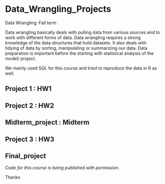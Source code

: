 # Data_Wrangling_Projects

Data Wrangling: Fall term

Data wrangling basically deals with pulling data from various sources and to work with different forms of data. Data wrangling requires a strong knowledge of the data structures that hold datasets. It also deals with tidying of data by sorting, manipulating or summarizing our data.
Data preparation is important before the starting with statistical analysis of the model/ project.

We mainly used SQL for this course and tried to reproduce the data in R as well.

## Project 1 : HW1

## Project 2 : HW2

## Midterm_project : Midterm

## Project 3 : HW3

## Final_project

*Code for this course is being published with permission.*

Thanks
